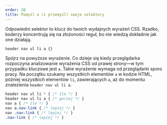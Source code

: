 ```yaml
---
order: 20
title: Pomyśl o (i przemyśl) swoje selektory
---
```


Odpowiedni selektor to klucz do twoich wydajnych wyrażeń CSS. Rzadko, koderzy koncentrują się na złożoności reguł, bo nie wiedzą dokładnie jak one działają.

```css
header nav ul li a {}
```

Spójrz na powyższe wyrażenie. Co dzieje się kiedy przeglądarka rozpoczyna analizowanie wyrażenia CSS od prawej strony&mdash;w tym przypadku kluczowe jest `a`. Takie wyrażenie wymaga od przeglądarki sporo pracy. Na początku szukamy wszystkich elementów `a` w kodzie HTML, później wszystkich elementów `li`, zawierających `a`, aż do momentu znalezienia `header nav ul li a`.

```css
header nav ul li * { /* źle */ }
header nav ul li a { /* gorzej */ }
nav a { /* źle */ }
nav a.nav-link { /* lepiej */ }
nav .nav-link { /* lepiej */ }
.nav-link { /* lepiej */ }
```
